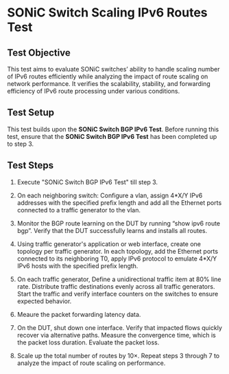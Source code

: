# SONiC Switch Scaling IPv6 Routes Test

## Test Objective

This test aims to evaluate SONiC switches’ ability to handle scaling number of IPv6 routes efficiently while analyzing the impact of route scaling on network performance. It verifies the scalability, stability, and forwarding efficiency of IPv6 route processing under various conditions.

## Test Setup

This test builds upon the **SONiC Switch BGP IPv6 Test**. Before running this test, ensure that the **SONiC Switch BGP IPv6 Test** has been completed up to step 3.

## Test Steps

1. Execute "SONiC Switch BGP IPv6 Test" till step 3.

2. On each neighboring switch: Configure a vlan, assign 4*X/Y IPv6 addresses with the specified prefix length and add all the Ethernet ports connected to a traffic generator to the vlan.

3. Monitor the BGP route learning on the DUT by running “show ipv6 route bgp”. Verify that the DUT successfully learns and installs all routes.

4. Using traffic generator's application or web interface, create one topology per traffic generator. In each topology, add the Ethernet ports connected to its neighboring T0, apply IPv6 protocol to emulate 4*X/Y IPv6 hosts with the specified prefix length.

5. On each traffic generator, Define a unidirectional traffic item at 80% line rate. Distribute traffic destinations evenly across all traffic generators. Start the traffic and verify interface counters on the switches to ensure expected behavior.

6. Meaure the packet forwarding latency data.

7. On the DUT, shut down one interface. Verify that impacted flows quickly recover via alternative paths. Measure the convergence time, which is the packet loss duration. Evaluate the packet loss.

8. Scale up the total number of routes by 10×. Repeat steps 3 through 7 to analyze the impact of route scaling on performance.
